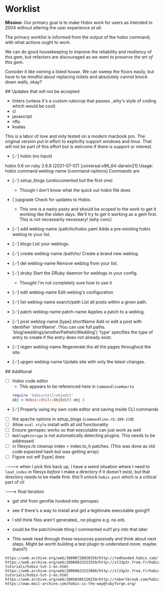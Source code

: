 # Worklist

**Mission**: Our primary goal is to make Hobix work for users as intended in 2004 without altering the user experience _at all_. 

The primary worklist is informed from the output of the hobix command; with what actions ought to work.

We can do good housekeeping to improve the reliability and resiliency of this gem, but refactors are discouraged as _we want to preserve the art of this gem_. 

Consider it like owning a listed house. We can sweep the floors easily, but have to be mindful about replacing toilets and absolutely cannot knock down walls, okay?

## Updates that will not be accepted

* linters (unless it's a custom rubocop that passes _why's style of coding which would be cool)
* ci
* javascript
* nfts
* koalas

This is a labor of love and only tested on a modern macbook pro. The original version put in effort to explicitly support windows and linux. That will not be part of this effort but is welcome if there is support or interest.

- [✅] hobix (no input)

hobix 0.6 on ruby 2.6.8 (2021-07-07) [universal.x86_64-darwin21]
Usage: hobix command weblog-name [command-options]
Commands are
  - [✅] setup_blogs (undocumented but the first one)
    * Though I don't know what the quick out hobix file does
  - [ ]upgrade                               Check for updates to Hobix.    
    * This one is a nasty pasty and should be scoped to the work to get it working like the olden days. We'll try to get it working as a gem first. This is not necessarily necessary! (why conc)         

  - [✅] add weblog-name /path/to/hobix.yaml   Adds a pre-existing hobix weblog to your list.
  - [✅] blogs                                 List your weblogs.                      
  - [✅] create weblog-name /path/to/          Create a brand new weblog.              
  - [✅] del weblog-name                       Remove weblog from your list.           
  - [✅] druby                                 Start the DRuby daemon for weblogs in your config.
    * Thought I'm not completely sure how to use it

  - [✅] edit weblog-name                      Edit weblog's configuration             
  - [✅] list weblog-name search/path          List all posts within a given path.     
  - [✅] patch weblog-name patch-name          Applies a patch to a weblog.            
  - [✅] post weblog-name [type] shortName     Add or edit a post with identifier 'shortName'.
                                        (You can use full paths. 'blog/weddings/anotherPatheticWedding')
                                        'type' specifies the type of entry to create if the entry does not
                                        already exist.
  - [✅] regen weblog-name                     Regenerate the all the pages throughout the site.
  - [✅] upgen weblog-name                     Update site with only the latest changes.

  ## Additional

  - [ ] Hobix code editor
    * This appears to be referenced here in `Commandline#aorta`
    ```ruby
    require 'hobix/util/objedit'
    obj = Hobix::Util::ObjEdit( obj )
    ```
  - [✅] Properly using my own code editor and saving inside CLI commands
  - [ ] the apache options in setup_blogs (`commandline.rb:189-210`)
  - [ ] Allow `eval style` install with all old functionality
  - [ ] Ensure gemspec works so that executable can just work as well
  - [ ] `Weblog#storage` is not automatically detecting plugins. This needs to be addressed
  - [ ] in filesys.rb cleanup index = index.to_h patches. (This was done as old code expected hash but was getting array)
  - [ ] Figure out wtf [type] does

  ----> when I pick this back up, I have a weird situation where I need to `load_index` in filesys *before* I make a directory if it doesn't exist, but that directory needs to be made first. this'll unlock `hobix post` which is a critical part of cli


---> final iteration
* get shit from gemfile hooked into gemspec
* see if there's a way to install and get a legitimate executable going!!!
* I still think files aren't generated., no plugins e.g. no erb.
* could be the patch/mode thing I commented out!! pry into that later

* This week read through these resources passively and think about next steps. Might be worth building a test plugin to understand more. maybe. (haml?)

<!-- tutorials -->
    https://web.archive.org/web/20090728020358/http://redhanded.hobix.com/
    https://web.archive.org/web/20060823223559/http://sl33p3r.free.fr/hobix-tutorials/hobix-tut-1-en.html
    https://web.archive.org/web/20060823223600/http://sl33p3r.free.fr/hobix-tutorials/hobix-tut-2-en.html
    https://web.archive.org/web/20050305120159/http://robertbrook.com/hobix/tips.html
    https://www.mail-archive.com/hobix-is-the-way@rubyforge.org/